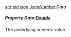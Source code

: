 _[std](../../modules/std/std-module.md):[std.json](../../modules/std/std-json.md).[JsonNumber](../../modules/std/std-json-jsonnumber.md).Data_
##### Property Data:[Double](../../modules/wonkey/wonkey-types-double.md)
The underlying numeric value.
